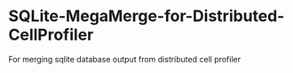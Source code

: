# SQLite-MegaMerge-for-Distributed-CellProfiler
For merging sqlite database output from distributed cell profiler
